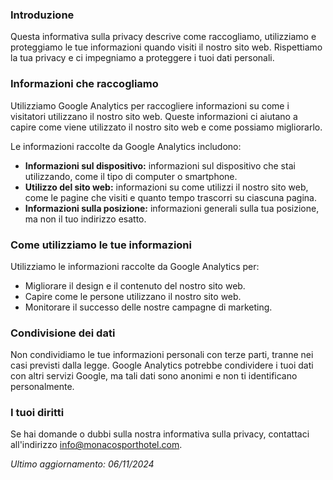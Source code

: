 ### Introduzione

Questa informativa sulla privacy descrive come raccogliamo, utilizziamo e proteggiamo le tue informazioni quando visiti il nostro sito web. Rispettiamo la tua privacy e ci impegniamo a proteggere i tuoi dati personali.

### Informazioni che raccogliamo

Utilizziamo Google Analytics per raccogliere informazioni su come i visitatori utilizzano il nostro sito web. Queste informazioni ci aiutano a capire come viene utilizzato il nostro sito web e come possiamo migliorarlo.

Le informazioni raccolte da Google Analytics includono:

- **Informazioni sul dispositivo:** informazioni sul dispositivo che stai utilizzando, come il tipo di computer o smartphone.
- **Utilizzo del sito web:** informazioni su come utilizzi il nostro sito web, come le pagine che visiti e quanto tempo trascorri su ciascuna pagina.
- **Informazioni sulla posizione:** informazioni generali sulla tua posizione, ma non il tuo indirizzo esatto.

### Come utilizziamo le tue informazioni

Utilizziamo le informazioni raccolte da Google Analytics per:

- Migliorare il design e il contenuto del nostro sito web.
- Capire come le persone utilizzano il nostro sito web.
- Monitorare il successo delle nostre campagne di marketing.

### Condivisione dei dati

Non condividiamo le tue informazioni personali con terze parti, tranne nei casi previsti dalla legge. Google Analytics potrebbe condividere i tuoi dati con altri servizi Google, ma tali dati sono anonimi e non ti identificano personalmente.

### I tuoi diritti

Se hai domande o dubbi sulla nostra informativa sulla privacy, contattaci all'indirizzo [info@monacosporthotel.com](mailto:info@monacosporthotel.com).

_Ultimo aggiornamento: 06/11/2024_
